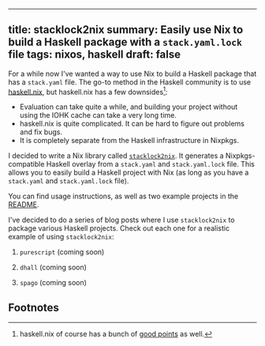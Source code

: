------------------------------------------------------
title: stacklock2nix
summary: Easily use Nix to build a Haskell package with a `stack.yaml.lock` file
tags: nixos, haskell
draft: false
------------------------------------------------------

For a while now I've wanted a way to use Nix to build a Haskell package
that has a `stack.yaml` file.  The go-to method in the Haskell community is to
use [haskell.nix](https://github.com/input-output-hk/haskell.nix), but
haskell.nix has a few downsides[^1]:

-   Evaluation can take quite a while, and building your project without using
    the IOHK cache can take a very long time.
-   haskell.nix is quite complicated.  It can be hard to figure out problems
    and fix bugs.
-   It is completely separate from the Haskell infrastructure in Nixpkgs.

I decided to write a Nix library called
[`stacklock2nix`](https://github.com/cdepillabout/stacklock2nix).  It generates
a Nixpkgs-compatible Haskell overlay from a `stack.yaml` and `stack.yaml.lock`
file.  This allows you to easily build a Haskell project with Nix (as long as
you have a `stack.yaml` and `stack.yaml.lock` file).

You can find usage instructions, as well as two example projects in the
[README](https://github.com/cdepillabout/stacklock2nix#readme).

I've decided to do a series of blog posts where I use `stacklock2nix` to package
various Haskell projects.  Check out each one for a realistic example of using
`stacklock2nix`:

1. `purescript` (coming soon)

2. `dhall` (coming soon)

3. `spago` (coming soon)


## Footnotes

[^1]: haskell.nix of course has a bunch of
    [good points](https://github.com/cdepillabout/stacklock2nix#stacklock2nix-vs-haskellnix) as well.

